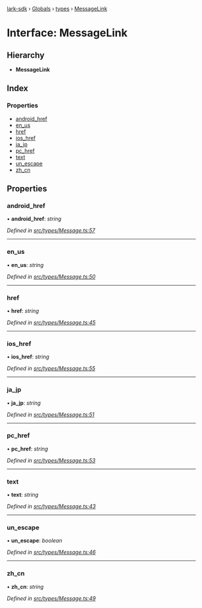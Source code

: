 [lark-sdk](../README.md) › [Globals](../globals.md) › [types](../modules/types.md) › [MessageLink](types.messagelink.md)

# Interface: MessageLink

## Hierarchy

* **MessageLink**

## Index

### Properties

* [android_href](types.messagelink.md#android_href)
* [en_us](types.messagelink.md#en_us)
* [href](types.messagelink.md#href)
* [ios_href](types.messagelink.md#ios_href)
* [ja_jp](types.messagelink.md#ja_jp)
* [pc_href](types.messagelink.md#pc_href)
* [text](types.messagelink.md#text)
* [un_escape](types.messagelink.md#un_escape)
* [zh_cn](types.messagelink.md#zh_cn)

## Properties

###  android_href

• **android_href**: *string*

*Defined in [src/types/Message.ts:57](https://github.com/TbhT/lark-sdk/blob/5ecb791/src/types/Message.ts#L57)*

___

###  en_us

• **en_us**: *string*

*Defined in [src/types/Message.ts:50](https://github.com/TbhT/lark-sdk/blob/5ecb791/src/types/Message.ts#L50)*

___

###  href

• **href**: *string*

*Defined in [src/types/Message.ts:45](https://github.com/TbhT/lark-sdk/blob/5ecb791/src/types/Message.ts#L45)*

___

###  ios_href

• **ios_href**: *string*

*Defined in [src/types/Message.ts:55](https://github.com/TbhT/lark-sdk/blob/5ecb791/src/types/Message.ts#L55)*

___

###  ja_jp

• **ja_jp**: *string*

*Defined in [src/types/Message.ts:51](https://github.com/TbhT/lark-sdk/blob/5ecb791/src/types/Message.ts#L51)*

___

###  pc_href

• **pc_href**: *string*

*Defined in [src/types/Message.ts:53](https://github.com/TbhT/lark-sdk/blob/5ecb791/src/types/Message.ts#L53)*

___

###  text

• **text**: *string*

*Defined in [src/types/Message.ts:43](https://github.com/TbhT/lark-sdk/blob/5ecb791/src/types/Message.ts#L43)*

___

###  un_escape

• **un_escape**: *boolean*

*Defined in [src/types/Message.ts:46](https://github.com/TbhT/lark-sdk/blob/5ecb791/src/types/Message.ts#L46)*

___

###  zh_cn

• **zh_cn**: *string*

*Defined in [src/types/Message.ts:49](https://github.com/TbhT/lark-sdk/blob/5ecb791/src/types/Message.ts#L49)*
